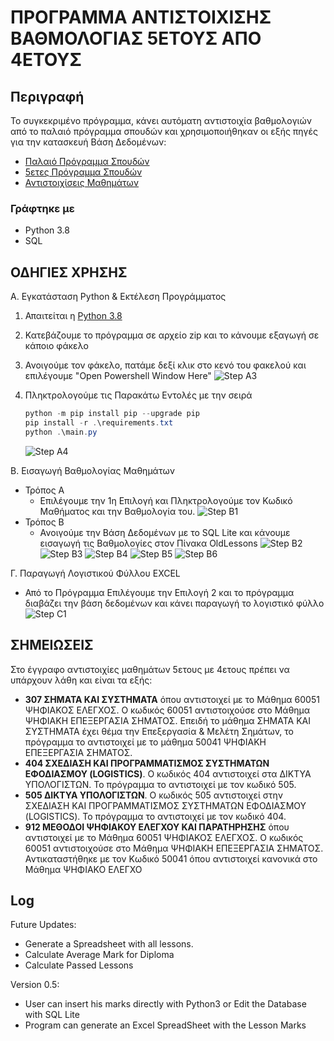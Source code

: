 # ΠΡΟΓΡΑΜΜΑ ΑΝΤΙΣΤΟΙΧΙΣΗΣ ΒΑΘΜΟΛΟΓΙΑΣ 5ΕΤΟΥΣ ΑΠΟ 4ΕΤΟΥΣ

## Περιγραφή

Το συγκεκριμένο πρόγραμμα, κάνει αυτόματη αντιστοιχία βαθμολογιών από το παλαιό πρόγραμμα σπουδών και χρησιμοποιήθηκαν οι εξής πηγές για την κατασκευή Βάση Δεδομένων:

- [Παλαιό Πρόγραμμα Σπουδών](http://idpe.uniwa.gr/news/dept-news/79-idpe-undergraduate)
- [5ετες Πρόγραμμα Σπουδών](http://idpe.uniwa.gr/pgprogram-menu/graduate-studies/studies-program)
- [Αντιστοιχίσεις Μαθημάτων](http://idpe.uniwa.gr/news/dept-news/499-antistoixiseis-mathimaton)

### Γράφτηκε με

- Python 3.8
- SQL

## ΟΔΗΓΙΕΣ ΧΡΗΣΗΣ

Α. Εγκατάσταση Python & Εκτέλεση Προγράμματος

  1. Απαιτείται η [Python 3.8](https://www.python.org/downloads/)
  2. Κατεβάζουμε το πρόγραμμα σε αρχείο zip και το κάνουμε εξαγωγή σε κάποιο φάκελο
  3. Ανοιγούμε τον φάκελο, πατάμε δεξί κλικ στο κενό του φακελού και επιλέγουμε "Open Powershell Window Here"
    ![Step A3](Guide/stepa3.png "Step A3")
  4. Πληκτρολογούμε τις Παρακάτω Εντολές με την σειρά

      ```powershell
      python -m pip install pip --upgrade pip
      pip install -r .\requirements.txt
      python .\main.py
      ```

      ![Step A4](Guide/stepa4.png "Step A4")

Β. Εισαγωγή Βαθμολογίας Μαθημάτων
  - Τρόπος Α
    - Επιλέγουμε την 1η Επιλογή και Πληκτρολογούμε τον Κωδικό Μαθήματος και την Βαθμολογία του.
    ![Step B1](Guide/stepb1.png "Step B1")
  - Τρόπος Β
    - Ανοιγούμε την Βάση Δεδομένων με το SQL Lite και κάνουμε εισαγωγή τις Βαθμολογίες στον Πίνακα OldLessons
    ![Step B2](Guide/stepb2.png "Step B2")
    ![Step B3](Guide/stepb3.png "Step B3")
    ![Step B4](Guide/stepb4.png "Step B4")
    ![Step B5](Guide/stepb5.png "Step B5")
    ![Step B6](Guide/stepb6.png "Step B6")

Γ. Παραγωγή Λογιστικού Φύλλου EXCEL
  - Από το Πρόγραμμα Επιλέγουμε την Επιλογή 2 και το πρόγραμμα διαβάζει την βάση δεδομένων και κάνει παραγωγή το λογιστικό φύλλο
  ![Step C1](Guide/stepc1.png "Step C1")

## ΣΗΜΕΙΩΣΕΙΣ

Στο έγγραφο αντιστοιχίες μαθημάτων 5ετους με 4ετους πρέπει να υπάρχουν λάθη και είναι τα εξής:

- **307 ΣΗΜΑΤΑ ΚΑΙ ΣΥΣΤΗΜΑΤΑ** όπου αντιστοιχεί με το Μάθημα 60051 ΨΗΦΙΑΚΟΣ ΕΛΕΓΧΟΣ. Ο κωδικός 60051 αντιστοιχούσε στο Μάθημα ΨΗΦΙΑΚΗ ΕΠΕΞΕΡΓΑΣΙΑ ΣΗΜΑΤΟΣ. Επειδή το μάθημα ΣΗΜΑΤΑ ΚΑΙ ΣΥΣΤΗΜΑΤΑ έχει θέμα την Επεξεργασία & Μελέτη Σημάτων, το πρόγραμμα το αντιστοιχεί με το μάθημα 50041 ΨΗΦΙΑΚΗ ΕΠΕΞΕΡΓΑΣΙΑ ΣΗΜΑΤΟΣ.
- **404 ΣΧΕΔΙΑΣΗ ΚΑΙ ΠΡΟΓΡΑΜΜΑΤΙΣΜΟΣ ΣΥΣΤΗΜΑΤΩΝ ΕΦΟΔΙΑΣΜΟΥ (LOGISTICS)**. Ο κωδικός 404 αντιστοιχεί στα ΔΙΚΤΥΑ ΥΠΟΛΟΓΙΣΤΩΝ. Το πρόγραμμα το αντιστοιχεί με τον κωδικό 505.
- **505 ΔΙΚΤΥΑ ΥΠΟΛΟΓΙΣΤΩΝ**. Ο κωδικός 505 αντιστοιχεί στην ΣΧΕΔΙΑΣΗ ΚΑΙ ΠΡΟΓΡΑΜΜΑΤΙΣΜΟΣ ΣΥΣΤΗΜΑΤΩΝ ΕΦΟΔΙΑΣΜΟΥ (LOGISTICS). Το πρόγραμμα το αντιστοιχεί με τον κωδικό 404.
- **912 ΜΕΘΟΔΟΙ ΨΗΦΙΑΚΟΥ ΕΛΕΓΧΟΥ ΚΑΙ ΠΑΡΑΤΗΡΗΣΗΣ** όπου αντιστοιχεί με το Μάθημα 60051 ΨΗΦΙΑΚΟΣ ΕΛΕΓΧΟΣ. Ο κωδικός 60051 αντιστοιχούσε στο Μάθημα ΨΗΦΙΑΚΗ ΕΠΕΞΕΡΓΑΣΙΑ ΣΗΜΑΤΟΣ. Αντικαταστήθηκε με τον Κωδικό 50041 όπου αντιστοιχεί κανονικά στο Μάθημα ΨΗΦΙΑΚΟ ΕΛΕΓΧΟ

## Log

Future Updates:

- Generate a Spreadsheet with all lessons.
- Calculate Average Mark for Diploma
- Calculate Passed Lessons

Version 0.5:

- User can insert his marks directly with Python3 or Edit the Database with SQL Lite
- Program can generate an Excel SpreadSheet with the Lesson Marks
